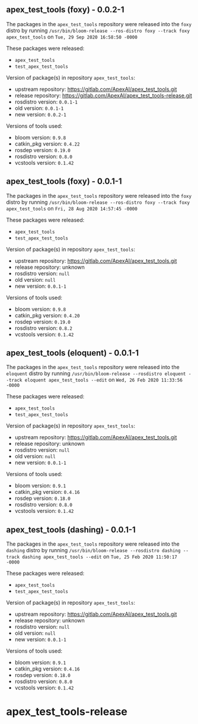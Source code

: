 ## apex_test_tools (foxy) - 0.0.2-1

The packages in the `apex_test_tools` repository were released into the `foxy` distro by running `/usr/bin/bloom-release --ros-distro foxy --track foxy apex_test_tools` on `Tue, 29 Sep 2020 16:58:50 -0000`

These packages were released:
- `apex_test_tools`
- `test_apex_test_tools`

Version of package(s) in repository `apex_test_tools`:

- upstream repository: https://gitlab.com/ApexAI/apex_test_tools.git
- release repository: https://gitlab.com/ApexAI/apex_test_tools-release.git
- rosdistro version: `0.0.1-1`
- old version: `0.0.1-1`
- new version: `0.0.2-1`

Versions of tools used:

- bloom version: `0.9.8`
- catkin_pkg version: `0.4.22`
- rosdep version: `0.19.0`
- rosdistro version: `0.8.0`
- vcstools version: `0.1.42`


## apex_test_tools (foxy) - 0.0.1-1

The packages in the `apex_test_tools` repository were released into the `foxy` distro by running `/usr/bin/bloom-release --ros-distro foxy --track foxy apex_test_tools` on `Fri, 28 Aug 2020 14:57:45 -0000`

These packages were released:
- `apex_test_tools`
- `test_apex_test_tools`

Version of package(s) in repository `apex_test_tools`:

- upstream repository: https://gitlab.com/ApexAI/apex_test_tools.git
- release repository: unknown
- rosdistro version: `null`
- old version: `null`
- new version: `0.0.1-1`

Versions of tools used:

- bloom version: `0.9.8`
- catkin_pkg version: `0.4.20`
- rosdep version: `0.19.0`
- rosdistro version: `0.8.2`
- vcstools version: `0.1.42`


## apex_test_tools (eloquent) - 0.0.1-1

The packages in the `apex_test_tools` repository were released into the `eloquent` distro by running `/usr/bin/bloom-release --rosdistro eloquent --track eloquent apex_test_tools --edit` on `Wed, 26 Feb 2020 11:33:56 -0000`

These packages were released:
- `apex_test_tools`
- `test_apex_test_tools`

Version of package(s) in repository `apex_test_tools`:

- upstream repository: https://gitlab.com/ApexAI/apex_test_tools.git
- release repository: unknown
- rosdistro version: `null`
- old version: `null`
- new version: `0.0.1-1`

Versions of tools used:

- bloom version: `0.9.1`
- catkin_pkg version: `0.4.16`
- rosdep version: `0.18.0`
- rosdistro version: `0.8.0`
- vcstools version: `0.1.42`


## apex_test_tools (dashing) - 0.0.1-1

The packages in the `apex_test_tools` repository were released into the `dashing` distro by running `/usr/bin/bloom-release --rosdistro dashing --track dashing apex_test_tools --edit` on `Tue, 25 Feb 2020 11:50:17 -0000`

These packages were released:
- `apex_test_tools`
- `test_apex_test_tools`

Version of package(s) in repository `apex_test_tools`:

- upstream repository: https://gitlab.com/ApexAI/apex_test_tools.git
- release repository: unknown
- rosdistro version: `null`
- old version: `null`
- new version: `0.0.1-1`

Versions of tools used:

- bloom version: `0.9.1`
- catkin_pkg version: `0.4.16`
- rosdep version: `0.18.0`
- rosdistro version: `0.8.0`
- vcstools version: `0.1.42`


# apex_test_tools-release

